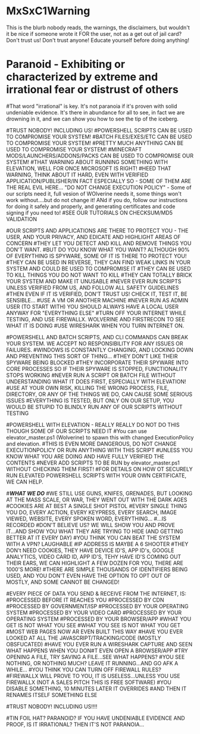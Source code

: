 # MxSxC1Warning
This is the blurb nobody reads, the warnings, the disclaimers, but wouldn't it be nice if someone wrote it FOR the user, not as a get out of jail card? Don't trust us! Don't trust anyone! Educate yourself before doing anything!

# Paranoid - Exhibiting or characterized by extreme and irrational fear or distrust of others

#That word "irrational" is key. It's not paranoia if it's proven with solid undeniable evidence. It's there in abundance for all to see, in fact we are drowning in it, and we can show you how to see the tip of the iceberg.

#TRUST NOBODY! INCLUDING US!
#POWERSHELL SCRIPTS CAN BE USED TO COMPROMISE YOUR SYSTEM!
#BATCH FILES/EXES/ETC CAN BE USED TO COMPROMISE YOUR SYSTEM!
#PRETTY MUCH ANYTHING CAN BE USED TO COMPROMISE YOUR SYSTEM!
#MINECRAFT MODS/LAUNCHERS/ADDONS/PACKS CAN BE USED TO COMPROMISE OUR SYSTEM!
#THAT WARNING ABOUT RUNNING SOMETHING WITH ELEVATION, WELL FOR ONCE MICROSOFT IS RIGHT!
#HEED THAT WARNING, THINK ABOUT IT HARD, EVEN WITH VERIFIED APPLICATION/PUBLISHER/IN FACT ESPECIALLY SO - SOME OF THEM ARE THE REAL EVIL HERE...
"DO NOT CHANGE EXECUTION POLICY" - Some of our scripts need it, full vesion of WOlverine needs it, some things won't work without....but do not change it! ANd if you do, follow our instructions for doing it safely and properly, and generating certificates and code signing if you need to!
#SEE OUR TUTORIALS ON CHECKSUM/MD5 VALIDATION

#OUR SCRIPTS AND APPLICATIONS ARE THERE TO PROTECT YOU - THE USER, AND YOUR PRIVACY, AND EDICATE AND HIGHLIGHT AREAS OF CONCERN
#THEY LET YOU DETECT AND KILL AND REMOVE THINGS YOU DON'T WANT. 
#BUT DO YOU KNOW WHAT YOU WANT? ALTHOUGH 90% OF EVERYTHING IS SPYWARE, SOME OF IT IS THERE TO PROTECT YOU!
#THEY CAN BE USED IN REVERSE, THEY CAN FIND WEAK LINKS IN YOUR SYSTEM AND COULD BE USED TO COMPROMISE IT
#THEY CAN BE USED TO KILL THINGS YOU DO NOT WANT TO KILL
#THEY CAN TOTALLY BRICK YOUR SYSTEM AND MAKE IT UNUSABLE
#NEVER EVER RUN SCRIPTS UNLESS VERIFIED FROM US, AND FOLLOW ALL SAFETY GUIDELINES
#THEN EVEN IF IT IS VERIFIED, DON'T TRUST US! CHECK IT, TEST IT, BE SENSIBLE...
#USE A VM OR ANOTHER MACHINE
#NEVER RUN AS ADMIN USER (TO START WITH) YOU SHOULD ALWAYS HAVE A LOCAL USER ANYWAY FOR "EVERYTHING ELSE"
#TURN OFF YOUR INTERNET WHILE TESTING, AND USE FIREWALLX. WOLVERINE AND FIRSTRECON TO SEE WHAT IT IS DOING
#USE WIRESHARK WHEN YOU TURN INTERNET ON.

#POWERSHELL AND BATCH SCRIPTS, AND CLI COMMANDS CAN BREAK YOUR SYSTEM. WE ACCEPT NO RESPONSIBILITY FOR ANY ISSUES OR FAILURES.
#WINDOWS IS CONSTANTLY CHANGING, AND LOCKING DOWN AND PREVENTING THIS SORT OF THING...
#THEY DON'T LIKE THEIR SPYWARE BEING BLOCKED
#THEY INCORPORATE THEIR SPYWARE INTO CORE PROCESSES SO IF THEIR SPYWARE IS STOPPED, FUNCTIONALITY STOPS WORKING
#NEVER RUN A SCRIPT OR BATCH FILE WITHOUT UNDERSTANDING WHAT IT DOES FIRST, ESPECIALLY WITH ELEVATION!
#USE AT YOUR OWN RISK, KILLING THE WRONG PROCESS, FILE, DIRECTORY, OR ANY OF THE THINGS WE DO, CAN CAUSE SOME SERIOUS ISSUES
#EVERYTHING IS TESTED, BUT ONLY ON OUR SETUP, YOU WOULD BE STUPID TO BLINDLY RUN ANY OF OUR SCRIPTS WITHOUT TESTING

#POWERSHELL WITH ELEVATION - REALLY REALLY DO NOT DO THIS THOUGH SOME OF OUR SCRIPTS NEED IT
#You can use elevator_master.ps1 (Wolverine) to spawn this with changed ExecutionPolicy and elevation.
#THIS IS EVEN MORE DANGEROUS, DO NOT CHANGE EXECUTIONPOLICY OR RUN ANYTHING WITH THIS SCRIPT
#UNLESS YOU KNOW WHAT YOU ARE DOING AND HAVE FULLY VERIFIED THE CONTENTS
#NEVER ADD SCRIPTS TO BE RUN by elevator_master.ps1 WITHOUT CHECKING THEM FIRST!
#FOR DETAILS ON HOW OT SECURELY RUN ELEVATED POWERSHELL SCRIPTS WITH YOUR OWN CERTIFICATE, WE CAN HELP.

#___WHAT WE DO___
#WE STILL USE GUNS, KNIFES, GRENADES, BUT LOOKING AT THE MASS SCALE, OR WAR, THEY WENT OUT WITH THE DARK AGES
#COOKIES ARE AT BEST A SINGLE SHOT PISTOL
#EVERY SINGLE THING YOU DO, EVERY ACTION, EVERY KEYPRESS, EVERY SEARCH, IMAGE VIEWED, WEBSITE, EVERY SPOKEN WORD, EVERYTHING...
#...IS RECORDED
#DON'T BELIEVE US? WE WILL SHOW YOU AND PROVE IT...AND SHOW YOU WHAT THEY ARE TRYING TO HIDE (AND GETTING BETTER AT IT EVERY DAY)
#YOU THINK YOU CAN BEAT THE SYSTEM WITH A VPN? LAUGHABLE
#IP ADDRESS IS MAYBE A 6 SHOOTER
#THEY DON't NEED COOKIES, THEY HAVE DEVICE ID'S, APP ID's, GOOGLE ANALYTICS, VIDEO CARD ID, APP ID'S, TEHY HAVE ID'S COMING OUT THEIR EARS, WE CAN HIGHLIGHT A FEW DOZEN FOR YOU, THERE ARE 1000'S MORE!
#THERE ARE SIMPLE THOUSANDS OF IDENTIFIERS BEING USED, AND YOU DON'T EVEN HAVE THE OPTION TO OPT OUT OF MOSTLY, AND SOME CANNOT BE CHANGED!

#EVERY PIECE OF DATA YOU SEND & RECEIVE FROM THE INTERNET, IS:
#PROCESSED BEFORE IT REACHES YOU
#PROCESSED BY CDN
#PROCESSED BY GOVERNMENT/ISP
#PROCESSED BY YOUR OPERATING SYSTEM
#PROCESSED BY YOUR VIDEO CARD
#PROCESSED BY YOUR OPERATING SYSTEM
#PROCESSED BY YOUR BROWSER/APP 
#WHAT YOU GET IS NOT WHAT YOU SEE
#WHAT YOU SEE IS NOT WHAT YOU GET
#MOST WEB PAGES NOW AR EVEN BUILT THIS WAY
#HAVE YOU EVER LOOKED AT ALL THE JAVASCRIPT/TRACKING/CODE (MOSTLY OBSFUCATED)
#HAVE YOU EVER RUN A WIRESHARK CAPTURE AND SEEN WHAT HAPPENS WHEN YOU DON#T EVEN OPEN A BROWSER/APP
#TRY OPENING A FILE, TRY SAVING A FILE...SEE WHAT HAPPENS?
#YOU SEE NOTHING, OR NOTHING MUCH? LEAVE IT RUNNING...AND GO AFK A WHILE...
#YOU THINK YOU CAN TURN OFF FIREWALL RULES?
#FIREWALLX WILL PROVE TO YOU, IT IS USELESS...UNLESS YOU USE FIREWALLX (NOT A SALES PITCH THIS IS FREE SOFTWARE)
#YOU DISABLE SOMETHING, 10 MINUTES LATER IT OVERRIDES
#AND THEN IT RENAMES ITSELF SOMETHING ELSE

#TRUST NOBODY! INCLUDING US!!!!

#TIN FOIL HAT? PARANOID? IF YOU HAVE UNDENIABLE EVIDENCE AND PROOF, IS IT IRRATIONAL? THEN IT'S NOT PARANOIA...

